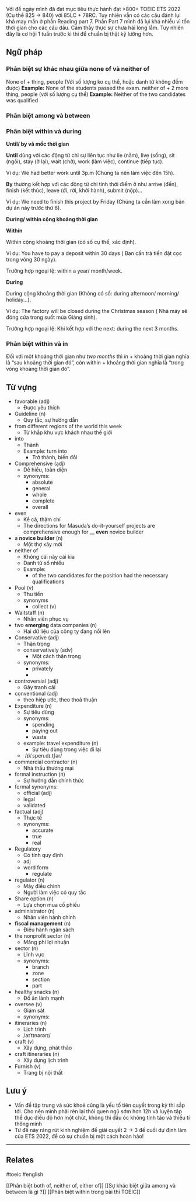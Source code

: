 Với đề ngày mình đã đạt mục tiêu thực hành đạt >800+ TOEIC ETS 2022 (Cụ thể 825 -> 840) với 85LC + 78RC. Tuy nhiên vẫn có các câu đánh lụi khá may mắn ở phần Reading part 7. Phần Part 7 mình đã lụi khá nhiều vì tốn thời gian cho các câu đầu. Cảm thấy thực sự chưa hài lòng lắm. Tuy nhiên đây là cơ hội 1 tuần trước kì thi để chuẩn bị thật kỹ lưỡng hơn.

## Ngữ pháp

### Phân biệt sự khác nhau giữa none of và neither of

None of + thing, people (Với số lượng ko cụ thể, hoặc danh từ không đếm được)
**Example:** None of the students passed the exam.
neither of + 2 more thing, people (với số lượng cụ thể)
**Example:** Neither of the two candidates was qualified

### Phân biệt among và between

### Phân biệt within và during


**Until/ by và mốc thời gian**

**Until** dùng với các động từ chỉ sự liên tục như lie (nằm), live (sống), sit (ngồi), stay (ở lại), wait (chờ), work (làm việc), continue (tiếp tục).

Ví dụ: We had better work until 3p.m (Chúng ta nên làm việc đến 15h).

**By** thường kết hợp với các động từ chỉ tính thời điểm ở như arrive (đến), finish (kết thúc), leave (đi, rời, khởi hành), submit (nộp)…

Ví dụ: We need to finish this project by Friday (Chúng ta cần làm xong bản dự án này trước thứ 6).

**During/ within cộng khoảng thời gian**

**Within**

Within cộng khoảng thời gian (có số cụ thể, xác định).

Ví dụ: You have to pay a deposit within 30 days ( Bạn cần trả tiền đặt cọc trong vòng 30 ngày).

Trường hợp ngoại lệ: within a year/ month/week.

**During**

During cộng khoảng thời gian (Không có số: during afternoon/ morning/ holiday...).

Ví dụ: The factory will be closed during the Christmas season ( Nhà máy sẽ đóng cửa trong suốt mùa Giáng sinh).

Trường hợp ngoại lệ: Khi kết hợp với the next: during the next 3 months.


### Phân biệt within và in

Đối với một khoảng thời gian như _two months_ thì _in_ + khoảng thời gian nghĩa là “sau khoảng thời gian đó”, còn within + khoảng thời gian nghĩa là “trong vòng khoảng thời gian đó”.
## Từ vựng

- favorable (adj)
	- Được yêu thích
- Guideline (n)
	- Quy tắc, sự hướng dẫn
- from different regions of the world this week
	- Từ khắp khu vực khách nhau thế giới
- into 
	- Thành
	- Example: turn into
		- Trở thành, biến đổi
- Comprehensive (ạdj)
	- Dễ hiểu, toàn diện
	- synonyms:
		- absolute
		- general
		- whole
		- complete
		- overall
- even
	- Kể cả, thậm chí
	- The directions for Masuda’s do-it-yourself projects are comprehensive enough for __ **even** novice builder
- a **novice builder** (n)
	- Một thợ xây mới
- neither of
	- Không cái này cái kia
	- Danh từ số nhiều
	- Example:
		- of the two candidates for the position had the necessary qualifications
- Pool (v)
	- Thu tiền
	- synonyms
		- collect (v)
- Waitstaff (n)
	- Nhân viên phục vụ
- two **emerging** data companies (n)
	- Hai dữ liệu của công ty đang nổi lên
- Conservative (adj)
	- Thận trọng
	- conservatively (adv)
		- Một cách thận trọng
	- synonyms:
		- privately
		- 
- controversial (adj)
	- Gây tranh cãi
- conventional (adj)
	- theo hiệp ước, theo thoả thuận
- Expenditure (n)
	- Sự tiêu dùng
	- synonyms:
		- spending
		- paying out
		- waste
	- example: travel expenditure (n)
		- Sự tiêu dùng trong việc đi lại
	-  /ɪkˈspen.dɪ.tʃər/
- commercial contractor (n)
	- Nhà thầu thương mại
- formal instruction (n)
	- Sự hướng dẫn chính thức
- formal synonyms:
	- official (adj)
	- legal
	- validated
- factual (adj)
	- Thực tế
	- synonyms:
		- accurate
		- true
		- real
- Regulatory
	- Có tính quy định
	- adj
	- word form 
		- regulate
- regulator (n)
	- Máy điều chỉnh
	- Người làm việc có quy tắc
- Share option (n)
	- Lựa chọn mua cổ phiếu
- administrator (n)
	- Nhân viên hành chính
- **fiscal management** (n)
	- Điều hành ngân sách
- the nonprofit sector (n)
	- Mảng phi lợi nhuận
- sector (n)
	- Lĩnh vực
	- synonyms:
		- branch
		- zone
		- section
		- part
- healthy snacks (n)
	- Đồ ăn lành mạnh
- oversee (v)
	- Giám sát
	- synonyms:
- itineraries (n)
	- Lịch trình
	- /aɪˈtɪnərərɪ/
- craft (v)
	- Xây dựng, phát thảo
- craft itineraries (n)
	- Xây dựng lịch trình
- Furnish (v)
	- Trang bị nội thất

## Lưu ý

- Vấn đề tập trung và sức khoẻ cũng là yếu tố tiên quyết trong kỳ thi sắp tới. Cho nên mình phải rèn lại thói quen ngủ sớm hơn 12h và luyện tập thể dục điều độ hơn một chút, không thì đầu óc không tỉnh táo và thiếu tí thông minh
- Từ đề này ráng rút kinh nghiệm để giải quyết 2 -> 3 đề cuối dự định làm của ETS 2022, để có sự chuẩn bị một cách hoàn hảo!

---
## Relates

#toeic #english

[[Phân biệt both of, neither of, either of]]
[[Sự khác biệt giữa among và between là gì ?]]
[[Phân biệt within trong bài thi TOEIC]]